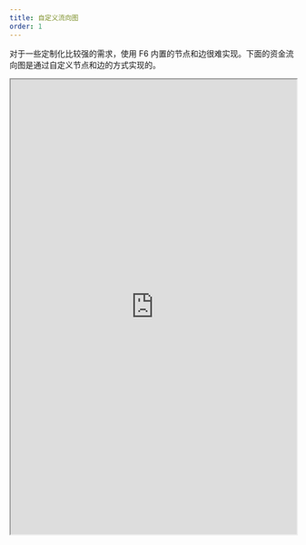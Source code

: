 ```yaml
---
title: 自定义流向图
order: 1
---
```


对于一些定制化比较强的需求，使用 F6 内置的节点和边很难实现。下面的资金流向图是通过自定义节点和边的方式实现的。

<iframe src="https://herbox-embed.alipay.com/p/f6/demo_scenecase_customflow?editorSlider=expand&previewZoom=100" width="100%" height=800/>
